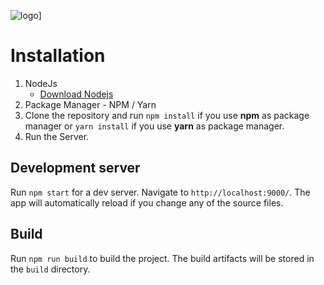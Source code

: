 ![logo](https://hackernoon.com/hn-images/1*VeM-5lsAtrrJ4jXH96h5kg.png)]

# Installation

1.  NodeJs
    - [Download Nodejs](https://nodejs.org/en/download/)
2.  Package Manager - NPM / Yarn
3.  Clone the repository and run `npm install` if you use **npm** as package manager or `yarn install` if you use **yarn** as package manager.
10. Run the Server.

## Development server

Run `npm start` for a dev server. Navigate to `http://localhost:9000/`. The app will automatically reload if you change any of the source files.

## Build

Run `npm run build` to build the project. The build artifacts will be stored in the `build` directory.
